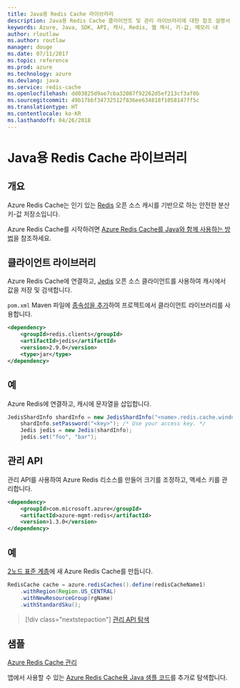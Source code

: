 ```yaml
---
title: Java용 Redis Cache 라이브러리
description: Java용 Redis Cache 클라이언트 및 관리 라이브러리에 대한 참조 설명서
keywords: Azure, Java, SDK, API, 캐시, Redis, 웹 캐시, 키-값, 메모리 내
author: rloutlaw
ms.author: routlaw
manager: douge
ms.date: 07/11/2017
ms.topic: reference
ms.prod: azure
ms.technology: azure
ms.devlang: java
ms.service: redis-cache
ms.openlocfilehash: dd03825d9ae7cba32087f92262d5ef213cf3af0b
ms.sourcegitcommit: 49b17bbf34732512f836ee634818f1058147ff5c
ms.translationtype: HT
ms.contentlocale: ko-KR
ms.lasthandoff: 04/26/2018
---
```

# <a name="redis-cache-libraries-for-java"></a>Java용 Redis Cache 라이브러리

## <a name="overview"></a>개요

Azure Redis Cache는 인기 있는 [Redis](https://redis.io/) 오픈 소스 캐시를 기반으로 하는 안전한 분산 키-값 저장소입니다. 

Azure Redis Cache를 시작하려면 [Azure Redis Cache를 Java와 함께 사용하는 방법](/azure/redis-cache/cache-java-get-started)을 참조하세요.

## <a name="client-library"></a>클라이언트 라이브러리

Azure Redis Cache에 연결하고, [Jedis](https://github.com/xetorthio/jedis) 오픈 소스 클라이언트를 사용하여 캐시에서 값을 저장 및 검색합니다.  

`pom.xml` Maven 파일에 [종속성을 추가](https://maven.apache.org/guides/getting-started/index.html#How_do_I_use_external_dependencies)하여 프로젝트에서 클라이언트 라이브러리를 사용합니다.   

```XML
<dependency>
    <groupId>redis.clients</groupId>
    <artifactId>jedis</artifactId>
    <version>2.9.0</version>
    <type>jar</type>
</dependency>
```

## <a name="example"></a>예

Azure Redis에 연결하고, 캐시에 문자열을 삽입합니다.

```java
JedisShardInfo shardInfo = new JedisShardInfo("<name>.redis.cache.windows.net", 6380, useSsl);
    shardInfo.setPassword("<key>"); /* Use your access key. */
    Jedis jedis = new Jedis(shardInfo);
    jedis.set("foo", "bar");
```

## <a name="management-api"></a>관리 API

관리 API를 사용하여 Azure Redis 리소스를 만들어 크기를 조정하고, 액세스 키를 관리합니다.

```XML
<dependency>
    <groupId>com.microsoft.azure</groupId>
    <artifactId>azure-mgmt-redis</artifactId>
    <version>1.3.0</version>
</dependency>
```

## <a name="example"></a>예

[2노드 표준 계층](https://azure.microsoft.com/services/cache/)에 새 Azure Redis Cache를 만듭니다. 

```java
RedisCache cache = azure.redisCaches().define(redisCacheName1)
    .withRegion(Region.US_CENTRAL)
    .withNewResourceGroup(rgName)
    .withStandardSku();
```

> [!div class="nextstepaction"]
> [관리 API 탐색](/java/api/overview/azure/rediscache/management)

## <a name="samples"></a>샘플

[Azure Redis Cache 관리](https://github.com/Azure-Samples/redis-java-manage-cache)   

앱에서 사용할 수 있는 [Azure Redis Cache용 Java 샘플 코드](https://azure.microsoft.com/resources/samples/?platform=java&term=redis)를 추가로 탐색합니다.
